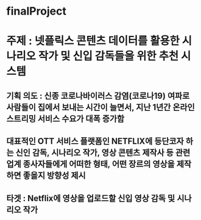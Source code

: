 # finalProject

주제 : 넷플릭스 콘텐츠 데이터를 활용한 시나리오 작가 및 신입 감독들을 위한 추천 시스템
=============

기획 의도 : 신종 코로나바이러스 감염(코로나19) 여파로 사람들이 집에서 보내는 시간이 늘면서, 지난  1년간 온라인 스트리밍 서비스 수요가 대폭 증가함
-------------
대표적인 OTT 서비스 플랫폼인 NETFLIX에 등단코자 하는 신인 감독, 시나리오 작가, 영상 콘텐츠 제작사 등 관련 업계 종사자들에게 어떠한 형태, 어떤 장르의 영상을 제작하면 좋을지 방향성 제시
-------------
타겟 : Netflix에 영상을 업로드할 신입 영상 감독 및 시나리오 작가
-------------

